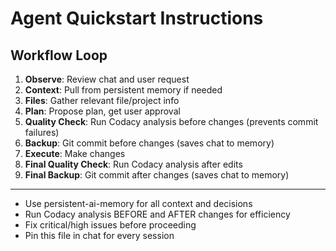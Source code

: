 # Agent Quickstart Instructions

## Workflow Loop

1. **Observe**: Review chat and user request
2. **Context**: Pull from persistent memory if needed
3. **Files**: Gather relevant file/project info
4. **Plan**: Propose plan, get user approval
5. **Quality Check**: Run Codacy analysis before changes (prevents commit failures)
6. **Backup**: Git commit before changes (saves chat to memory)
7. **Execute**: Make changes
8. **Final Quality Check**: Run Codacy analysis after edits
9. **Final Backup**: Git commit after changes (saves chat to memory)

---

- Use persistent-ai-memory for all context and decisions
- Run Codacy analysis BEFORE and AFTER changes for efficiency
- Fix critical/high issues before proceeding
- Pin this file in chat for every session
